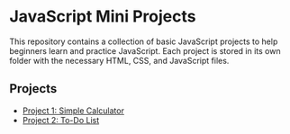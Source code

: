 # JavaScript Mini Projects

This repository contains a collection of basic JavaScript projects to help beginners learn and practice JavaScript. Each project is stored in its own folder with the necessary HTML, CSS, and JavaScript files.

## Projects

- [Project 1: Simple Calculator](projects/project1/README.md)
- [Project 2: To-Do List](projects/project2/README.md)
